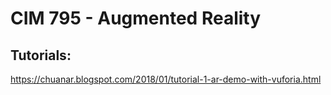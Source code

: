 # CIM 795 - Augmented Reality

## Tutorials:
https://chuanar.blogspot.com/2018/01/tutorial-1-ar-demo-with-vuforia.html